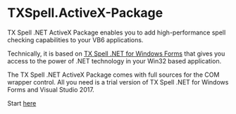 # TXSpell.ActiveX-Package
TX Spell .NET ActiveX Package enables you to add high-performance spell checking capabilities to your VB6 applications.

Technically, it is based on [TX Spell .NET for Windows Forms](http://www.textcontrol.com/en_US/downloads/trials/index/default/spelldotnet/) that gives you access to the power of .NET technology in your Win32 based application.

The TX Spell .NET ActiveX Package comes with full sources for the COM wrapper control.
All you need is a trial version of TX Spell .NET for Windows Forms and Visual Studio 2017.

Start [here](https://github.com/TextControl/TXSpell.ActiveX-Package/blob/master/first_steps.md)
